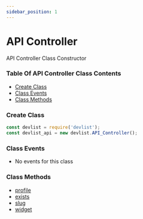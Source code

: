 ```yaml
---
sidebar_position: 1
---
```


# API Controller

API Controller Class Constructor

### Table Of API Controller Class Contents

- [Create Class](#create-class)
- [Class Events](#class-events)
- [Class Methods](#class-methods)

### Create Class

```js
const devlist = require('devlist');
const devlist_api = new devlist.API_Controller();
```

### Class Events
- No events for this class

### Class Methods
- [profile](/docs/api-controller/profile)
- [exists](/docs/api-controller/exists)
- [slug](/docs/api-controller/slug)
- [widget](/docs/api-controller/widget)